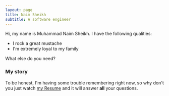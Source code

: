```yaml
---
layout: page
title: Naim Sheikh
subtitle: A software engineer
---
```


Hi, my name is Muhammad Naim Sheikh. I have the following qualities:

- I rock a great mustache
- I'm extremely loyal to my family

What else do you need?

### My story

To be honest, I'm having some trouble remembering right now, so why don't you just watch [my Resume](https://github.com/naiemsheikh/naiemsheikh/raw/main/Naim_Sheikh.pdf) and it will answer **all** your questions.
